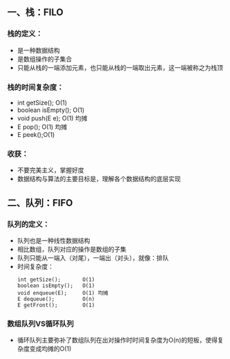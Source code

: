 ## 一、栈：FILO

### 栈的定义：

- 是一种数据结构
- 是数组操作的子集合
- 只能从栈的一端添加元素，也只能从栈的一端取出元素，这一端被称之为栈顶

### 栈的时间复杂度：

- int getSize(); O(1)
- boolean isEmpty(); O(1)
- void push(E e); O(1) 均摊
- E pop(); O(1) 均摊
- E peek();O(1)

### 收获：

- 不要完美主义，掌握好度
- 数据结构与算法的主要目标是，理解各个数据结构的底层实现

## 二、队列：FIFO

### 队列的定义：

- 队列也是一种线性数据结构
- 相比数组，队列对应的操作是数组的子集
- 队列只能从一端入（对尾），一端出（对头），就像：排队
- 时间复杂度：
  ```
  int getSize();       O(1)  
  boolean isEmpty();   O(1)
  void enqueue(E);     O(1) 均摊
  E dequeue();         O(n)
  E getFront();        O(1)
  ```
  
### 数组队列VS循环队列
- 循环队列主要弥补了数组队列在出对操作时时间复杂度为O(n)的短板，使得复杂度变成均摊的O(1)
